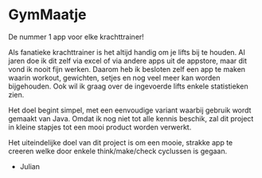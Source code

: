 # GymMaatje
De nummer 1 app voor elke krachttrainer!

Als fanatieke krachttrainer is het altijd handig om je lifts bij te houden. Al jaren doe ik dit zelf via excel of via andere apps uit de appstore, maar dit vond ik nooit fijn werken.
Daarom heb ik besloten zelf een app te maken waarin workout, gewichten, setjes en nog veel meer kan worden bijgehouden. 
Ook wil ik graag over de ingevoerde lifts enkele statistieken zien.

Het doel begint simpel, met een eenvoudige variant waarbij gebruik wordt gemaakt van Java. 
Omdat ik nog niet tot alle kennis beschik, zal dit project in kleine stapjes tot een mooi product worden verwerkt.

Het uiteindelijke doel van dit project is om een mooie, strakke app te creeren welke door enkele think/make/check cyclussen is gegaan.

- Julian
